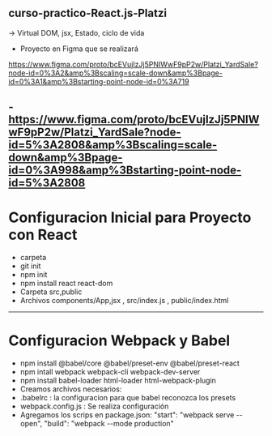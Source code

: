 ## curso-practico-React.js-Platzi

-> Virtual DOM, jsx, Estado, ciclo de vida
- Proyecto en Figma que se realizará 

https://www.figma.com/proto/bcEVujIzJj5PNIWwF9pP2w/Platzi_YardSale?node-id=0%3A2&amp%3Bscaling=scale-down&amp%3Bpage-id=0%3A1&amp%3Bstarting-point-node-id=0%3A719

-https://www.figma.com/proto/bcEVujIzJj5PNIWwF9pP2w/Platzi_YardSale?node-id=5%3A2808&amp%3Bscaling=scale-down&amp%3Bpage-id=0%3A998&amp%3Bstarting-point-node-id=5%3A2808
----------------------------

# Configuracion Inicial para Proyecto con React
- carpeta
- git init
- npm init
- npm install react react-dom
- Carpeta src,public
- Archivos components/App,jsx , src/index.js , public/index.html

---------------------------

# Configuracion Webpack y Babel
-  npm install @babel/core @babel/preset-env @babel/preset-react
-  npm intall webpack webpack-cli webpack-dev-server
-  npm install babel-loader html-loader html-webpack-plugin
- Creamos archivos necesarios: 
- .babelrc : la configuracion para que babel reconozca los presets
- webpack.config.js : Se realiza configuración
- Agregamos los scrips en package.json:
    "start": "webpack serve --open",
    "build": "webpack --mode production"
